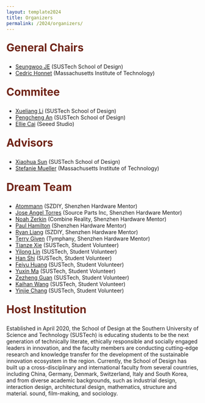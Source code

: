 ```yaml
---
layout: template2024
title: Organizers
permalink: /2024/organizers/
---
```


<div class="section-title">
    <h1 class="custom-h1">General Chairs</h1>
</div>

*   [Seungwoo JE](https://www.seungwooje.com/) (SUSTech School of Design)
*   [Cedric Honnet](https://honnet.eu/) (Massachusetts Institute of Technology)


<div class="section-title">
    <h1 class="custom-h1">Commitee</h1>
</div>

*   [Xueliang Li](https://designschool.sustech.edu.cn/about/team/faculty/483.html) (SUSTech School of Design)
*   [Pengcheng An](https://anpengcheng.cn/) (SUSTech School of Design)
*   [Ellie Cai](https://www.seeedstudio.com/blog/author/ellie/) (Seeed Studio)


<div class="section-title">
    <h1 class="custom-h1">Advisors</h1>
</div>

*   [Xiaohua Sun](https://shdi.tongji.edu.cn/shdien/8d/fe/c16452a167422/page.htm) (SUSTech School of Design)
*   [Stefanie Mueller](http://people.csail.mit.edu/stefaniemueller) (Massachusetts Institute of Technology)


<div class="section-title">
    <h1 class="custom-h1">Dream Team</h1>
</div>

*   [Atommann](https://atommann.github.io/) (SZDIY, Shenzhen Hardware Mentor)
*   [Jose Angel Torres](http://source.parts) (Source Parts Inc, Shenzhen Hardware Mentor)
*   [Noah Zerkin](http://combinereality.com) (Combine Reality, Shenzhen Hardware Mentor)
*   [Paul Hamilton](https://gitlab.com/parkview) (Shenzhen Hardware Mentor)
*   [Ryan Liang](https://szdiy.org/members) (SZDIY, Shenzhen Hardware Mentor)
*   [Terry Given](https://ajptour.com/sr_RS/profile/201605) (Tymphany, Shenzhen Hardware Mentor)
*   [Tianze Xie](https://sites.google.com/view/tianzexie) (SUSTech, Student Volunteer)
*   [Yilong Lin](https://dragonlyl0718.github.io/) (SUSTech, Student Volunteer)
*   [Han Shi](https://sites.google.com/view/edmonds39/) (SUSTech, Student Volunteer)
*   [Feiyu Huang](https://xn--29s704loyd.com/academics/) (SUSTech, Student Volunteer)
*   [Yuxin Ma](https://www.seungwooje.com/members) (SUSTech, Student Volunteer)
*   [Zezheng Guan](https://www.seungwooje.com/members) (SUSTech, Student Volunteer)
*   [Kaihan Wang](https://www.seungwooje.com/members) (SUSTech, Student Volunteer)
*   [Yinjie Chang](https://www.seungwooje.com/members) (SUSTech, Student Volunteer)


<div class="section-title">
    <h1 class="custom-h1">Host Institution</h1>
</div>

Established in April 2020, the School of Design at the Southern University of Science and Technology (SUSTech) is educating students to be the next generation of technically literate, ethically responsible and socially engaged leaders in innovation, and the faculty members are conducting cutting-edge research and knowledge transfer for the development of the sustainable innovation ecosystem in the region. Currently, the School of Design has built up a cross-disciplinary and international faculty from several countries, including China, Germany, Denmark, Switzerland, Italy and South Korea, and from diverse academic backgrounds, such as industrial design, interaction design, architectural design, mathematics, structure and material. sound, film-making, and sociology.

<style>
/* 如果你想让每个标题在一个特定的区域或者容器中居中，你也可以使用 .section-title 类： */
.section-title {
    text-align: center; /* 这会使容器内的所有元素居中 */
}

.custom-h1 {
    font-size: 2em; /* 或其他你需要的大小 */
    font-weight: bold; /* 使文本加粗 */
    color: #6f2316; /* 设置文本颜色为红色 */
    text-align: left; /* 居中文本 */
    margin: 0; /* 移除默认的边距 */
    padding: 10px 0; /* 可选：添加一些上下填充 */
}

.section-content-left {
    color: black; /* 设置文本颜色为黑色 */
    text-align: left; /* 居中文本 */
    margin: 0; /* 移除默认的边距 */
    padding: 10px 0; /* 可选：添加一些上下填充 */
    font-size: 1.5em; /* 设置字体大小，根据需要调整 */
}
</style>
